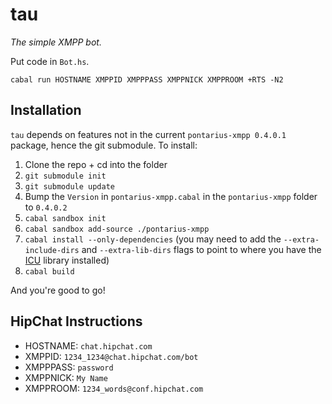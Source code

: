 # tau

*The simple XMPP bot.*

Put code in `Bot.hs`.

```
cabal run HOSTNAME XMPPID XMPPPASS XMPPNICK XMPPROOM +RTS -N2
```

## Installation
`tau` depends on features not in the current `pontarius-xmpp 0.4.0.1`
package, hence the git submodule. To install:

1. Clone the repo + cd into the folder
2. `git submodule init`
3. `git submodule update`
4. Bump the `Version` in `pontarius-xmpp.cabal` in the `pontarius-xmpp` folder to `0.4.0.2`
5. `cabal sandbox init`
6. `cabal sandbox add-source ./pontarius-xmpp`
7. `cabal install --only-dependencies` (you may need to add the `--extra-include-dirs` and `--extra-lib-dirs` flags
   to point to where you have the [ICU](http://site.icu-project.org/) library installed)
8. `cabal build`

And you're good to go!

## HipChat Instructions

- HOSTNAME: `chat.hipchat.com`
- XMPPID: `1234_1234@chat.hipchat.com/bot`
- XMPPPASS: `password`
- XMPPNICK: `My Name`
- XMPPROOM: `1234_words@conf.hipchat.com`
